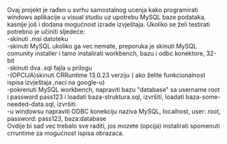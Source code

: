 Ovaj projekt je rađen u svrhu samostalnog ucenja kako programirati windows aplikacije u visual studiu uz upotrebu MySQL baze podataka, kasnije još i dodana mogućnost izrade izvještaja.
Ukoliko se želi testirati potrebno je učiniti sljedeće:<br>
-skinuti .msi datoteku<br>
-skinuti MySQL ukoliko ga vec nemate, preporuka je skinuti MySQL comunity installer i tamo instalirati workbench, bazu i odbc konektore, 32-bit<br>
-skinuti dva .sql fajla u prilogu<br>
-(OPCIJA)skinuti CRRuntime 13.0.23 verziju ( ako želite funkcionalnost ispisa izvještaja ,naci na google-u)<br>
-pokrenuti MySQL workbench, napraviti bazu "database" sa username root i password pass123 i loadati baza-struktura.sql, izvršiti, loadati baza-some-needed-data.sql, izvršiti.
<br>-u windowsu napraviti ODBC konekciju naziva MySQL, localhost, user: root, password: pass123, baza:database<br>
Ovdije bi sad vec trebalo sve raditi, jos mozete (opcija) instalirati spomenuti crruntime za mogućnost ispisa obrazaca.
